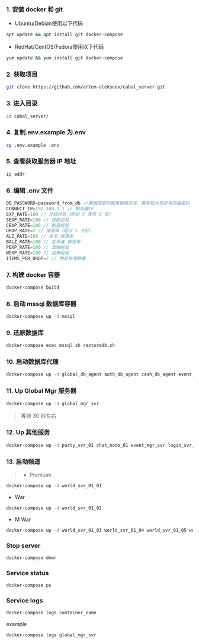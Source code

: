 ### 1. 安装 docker 和 git
>
- Ubuntu/Debian使用以下代码
```bash
apt update && apt install git docker-compose
```
- RedHat/CentOS/Fedora使用以下代码
```bash
yum update && yum install git docker-compose
```

### 2. 获取项目
```bash
git clone https://github.com/artem-alekseev/cabal_server.git
```

### 3. 进入目录
```bash
cd cabal_server/
```

### 4. 复制.env.example 为.env
```bash
cp .env.example .env
```

### 5. 查看获取服务器 IP 地址
```bash
ip addr
```

### 6. 编辑 .env 文件
```js
DB_PASSWORD=password_from_db //数据库密码使用特殊符号、数字和大写符号的强密码
CONNECT_IP=192.168.1.1 // 服务器IP
EXP_RATE=100 // 升级经验（例如 5 表示 5 倍）
SEXP_RATE=100 // 技能经验
CEXP_RATE=100 // 制造经验
DROP_RATE=2 // 掉落率（超过 5 不好）
ALZ_RATE=100 // 金币 掉落率
BALZ_RATE=100 // 金币堆 掉落率
PEXP_RATE=100 // 宠物经验
WEXP_RATE=100 // 战争经验
ITEMS_PER_DROP=2 // 物品掉落数量
```

### 7. 构建 docker 容器
```bash
docker-compose build
```

### 8. 启动 mssql 数据库容器
```bash
docker-compose up -d mssql
```

### 9. 还原数据库
```bash
docker-compose exec mssql sh restoredb.sh
```

### 10. 启动数据库代理
```bash
docker-compose up -d global_db_agent auth_db_agent cash_db_agent event_db_agent pc_bang_db_agent db_agent_01 rock_and_roll_its
```

### 11. Up Global Mgr 服务器
```bash
docker-compose up -d global_mgr_svr
```
> 等待 30 秒左右

### 12. Up 其他服务
```bash
docker-compose up -d party_svr_01 chat_node_01 event_mgr_svr login_svr_01 agent_shop_01
```
### 13. 启动频道
> - Premium
```bash
docker-compose up -d world_svr_01_01
```
- War
```bash
docker-compose up -d world_svr_01_02
```
- M War
```bash
docker-compose up -d world_svr_01_03 world_svr_01_04 world_svr_01_05 world_svr_01_06 world_svr_01_07
```
### Stop server
```bash
docker-compose down
```

### Service status

```bash
docker-compose ps
```

### Service logs

```bash
docker-compose logs container_name
```
example
```bash
docker-compose logs global_mgr_svr
```